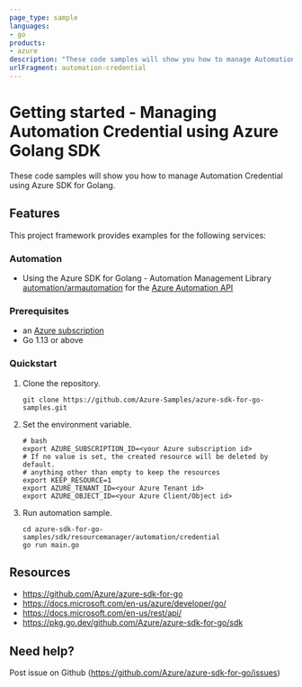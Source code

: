 ```yaml
---
page_type: sample
languages:
- go
products:
- azure
description: "These code samples will show you how to manage Automation Credential using Azure SDK for Golang."
urlFragment: automation-credential
---
```


# Getting started - Managing Automation Credential using Azure Golang SDK

These code samples will show you how to manage Automation Credential using Azure SDK for Golang.

## Features

This project framework provides examples for the following services:

### Automation
* Using the Azure SDK for Golang - Automation Management Library [automation/armautomation](https://pkg.go.dev/github.com/Azure/azure-sdk-for-go/sdk/resourcemanager/automation/armautomation) for the [Azure Automation API](https://docs.microsoft.com/en-us/rest/api/automation/)

### Prerequisites
* an [Azure subscription](https://azure.microsoft.com)
* Go 1.13 or above

### Quickstart

1. Clone the repository.

    ```
    git clone https://github.com/Azure-Samples/azure-sdk-for-go-samples.git
    ```
2. Set the environment variable.

   ```
   # bash
   export AZURE_SUBSCRIPTION_ID=<your Azure subscription id> 
   # If no value is set, the created resource will be deleted by default.
   # anything other than empty to keep the resources
   export KEEP_RESOURCE=1 
   export AZURE_TENANT_ID=<your Azure Tenant id>          
   export AZURE_OBJECT_ID=<your Azure Client/Object id> 
   ```

3. Run automation sample.

    ```
    cd azure-sdk-for-go-samples/sdk/resourcemanager/automation/credential
    go run main.go
    ```
   
## Resources

- https://github.com/Azure/azure-sdk-for-go
- https://docs.microsoft.com/en-us/azure/developer/go/
- https://docs.microsoft.com/en-us/rest/api/
- https://pkg.go.dev/github.com/Azure/azure-sdk-for-go/sdk

## Need help?

Post issue on Github (https://github.com/Azure/azure-sdk-for-go/issues)
